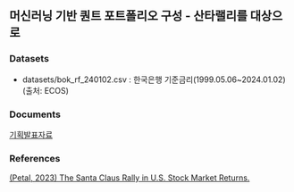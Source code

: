 ## 머신러닝 기반 퀀트 포트폴리오 구성 - 산타랠리를 대상으로

### Datasets
- datasets/bok_rf_240102.csv : 한국은행 기준금리(1999.05.06~2024.01.02) (출처: ECOS)

### Documents
[기획발표자료](https://docs.google.com/presentation/d/1vjd3hYQoOvpeZVV09vvSayqFNWzef-Y2/edit?usp=sharing&ouid=111847199610168823392&rtpof=true&sd=true)

### References
[(Petal, 2023) The Santa Claus Rally in U.S. Stock Market Returns.](https://openurl.ebsco.com/EPDB%3Agcd%3A15%3A17783471/detailv2?sid=ebsco%3Aplink%3Ascholar&id=ebsco%3Agcd%3A163860960&crl=c)
